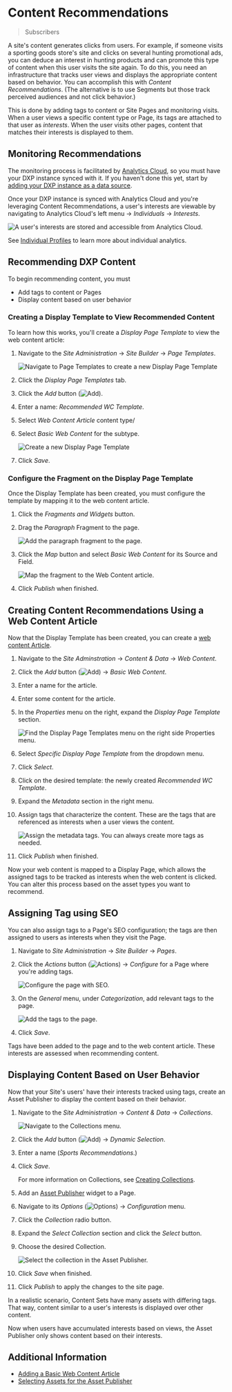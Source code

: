 # Content Recommendations

> Subscribers

A site's content generates clicks from users. For example, if someone visits a sporting goods store's site and clicks on several hunting promotional ads, you can deduce an interest in hunting products and can promote this type of content when this user visits the site again. To do this, you need an infrastructure that tracks user views and displays the appropriate content based on behavior. You can accomplish this with _Content Recommendations_. (The alternative is to use Segments but those track perceived audiences and not click behavior.)

This is done by adding tags to content or Site Pages and monitoring visits. When a user views a specific content type or Page, its tags are attached to that user as _interests_. When the user visits other pages, content that matches their interests is displayed to them.

## Monitoring Recommendations

 The monitoring process is facilitated by [Analytics Cloud](../../../../../../analytics-cloud/latest/en/getting-started/quick-tour/welcome-to-analytics-cloud.html), so you must have your DXP instance synced with it. If you haven't done this yet, start by [adding your DXP instance as a data source](../../../../../../analytics-cloud/latest/en/getting-started/connecting-data-sources/connecting-liferay-dxp-using-oauth.html).

Once your DXP instance is synced with Analytics Cloud and you're leveraging Content Recommendations, a user's interests are viewable by navigating to Analytics Cloud's left menu &rarr; *Individuals* &rarr; *Interests*.

![A user's interests are stored and accessible from Analytics Cloud.](./content-recommendations/images/01.png)

See [Individual Profiles](https://learn.liferay.com/analytics-cloud/latest/en/individuals-and-segments/individual-profiles/individual-profiles.html) to learn more about individual analytics.

## Recommending DXP Content

To begin recommending content, you must

* Add tags to content or Pages 
* Display content based on user behavior

### Creating a Display Template to View Recommended Content

To learn how this works, you'll create a _Display Page Template_ to view the web content article: 

1. Navigate to the _Site Administration_ &rarr; _Site Builder_ &rarr; _Page Templates_.

   ![Navigate to Page Templates to create a new Display Page Template](./content-recommendations/images/02.png)

1. Click the _Display Page Templates_ tab.
1. Click the _Add_ button (![Add](../../../images/icon-add.png)).
1. Enter a name: _Recommended WC Template_.
1. Select _Web Content Article_ content type/
1. Select _Basic Web Content_ for the subtype.

   ![Create a new Display Page Template](./content-recommendations/images/03.png)

1. Click _Save_.

### Configure the Fragment on the Display Page Template

Once the Display Template has been created, you must configure the template by mapping it to the web content article.

1. Click the _Fragments and Widgets_ button.
1. Drag the _Paragraph_ Fragment to the page.

   ![Add the paragraph fragment to the page.](./content-recommendations/images/04.png)

1. Click the _Map_ button and select _Basic Web Content_ for its Source and Field.

   ![Map the fragment to the Web Content article.](./content-recommendations/images/05.png)

1. Click _Publish_ when finished.

## Creating Content Recommendations Using a Web Content Article

Now that the Display Template has been created, you can create a [web content Article](../../../content-authoring-and-management/web-content/user-guide/web-content-articles/adding-a-basic-web-content-article.md).

1. Navigate to the _Site Adminstration_ &rarr; _Content & Data_ &rarr; _Web Content_.
1. Click the _Add_ button (![Add](../../../images/icon-add.png)) &rarr; _Basic Web Content_.
1. Enter a name for the article.
1. Enter some content for the article.
1. In the _Properties_ menu on the right, expand the _Display Page Template_ section.

   ![Find the Display Page Templates menu on the right side Properties menu.](./content-recommendations/images/06.png)

1. Select _Specific Display Page Template_ from the dropdown menu.
1. Click _Select_.
1. Click on the desired template: the newly created _Recommended WC Template_.
1. Expand the _Metadata_ section in the right menu.
1. Assign tags that characterize the content. These are the tags that are referenced as interests when a user views the content.

   ![Assign the metadata tags. You can always create more tags as needed.](./content-recommendations/images/07.png)

1. Click _Publish_ when finished.

Now your web content is mapped to a Display Page, which allows the assigned tags to be tracked as interests when the web content is clicked. You can alter this process based on the asset types you want to recommend.

## Assigning Tag using SEO

You can also assign tags to a Page's SEO configuration; the tags are then assigned to users as interests when they visit the Page.

1. Navigate to _Site Administration_ &rarr; _Site Builder_ &rarr; _Pages_.
1. Click the _Actions_ button (![Actions](../../../images/icon-actions.png)) &rarr; _Configure_ for a Page where you're adding tags.

   ![Configure the page with SEO.](./content-recommendations/images/08.png)

1. On the _General_ menu, under _Categorization_, add relevant tags to the page.

   ![Add the tags to the page.](./content-recommendations/images/09.png)

1. Click _Save_.

Tags have been added to the page and to the web content article. These interests are assessed when recommending content.

## Displaying Content Based on User Behavior

Now that your Site's users' have their interests tracked using tags, create an Asset Publisher to display the content based on their behavior.

1. Navigate to the _Site Administration_ &rarr; _Content & Data_ &rarr; _Collections_.

   ![Navigate to the Collections menu.](./content-recommendations/images/10.png)

1. Click the _Add_ button (![Add](../../../images/icon-add.png)) &rarr; _Dynamic Selection_.
1. Enter a name (_Sports Recommendations_.)
1. Click _Save_.

    For more information on Collections, see [Creating Collections](../../../content-authoring-and-management/collections/user_guide.rst).

1. Add an [Asset Publisher](../using-the-asset-publisher-widget/selecting-assets-for-the-asset-publisher.md) widget to a Page.
1. Navigate to its _Options_ (![Options](../../../images/icon-app-options.png)) &rarr; _Configuration_ menu.
1. Click the _Collection_ radio button.
1. Expand the _Select Collection_ section and click the _Select_ button.
1. Choose the desired Collection.

   ![Select the collection in the Asset Publisher.](./content-recommendations/images/12.png)

1. Click _Save_ when finished.
1. Click _Publish_ to apply the changes to the site page.

In a realistic scenario, Content Sets have many assets with differing tags. That way, content similar to a user's interests is displayed over other content.

Now when users have accumulated interests based on views, the Asset Publisher only shows content based on their interests.

## Additional Information

* [Adding a Basic Web Content Article](../../../content-authoring-and-management/web-content/user-guide/web-content-articles/adding-a-basic-web-content-article.md)
* [Selecting Assets for the Asset Publisher](../using-the-asset-publisher-widget/selecting-assets-for-the-asset-publisher.md)
